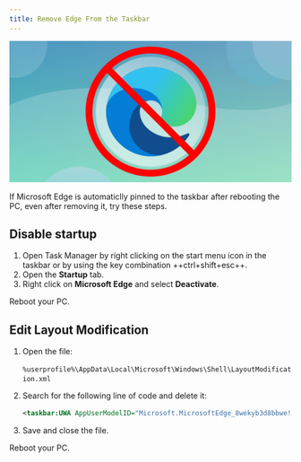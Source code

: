 ```yaml
---
title: Remove Edge From the Taskbar
---
```


![](../../assets/images/ms-edge-ban.png)

If Microsoft Edge is automaticlly pinned to the taskbar after rebooting the PC, even after removing it, try these steps.

## Disable startup

<div class="steps" markdown>

1. Open Task Manager by right clicking on the start menu icon in the taskbar or by using the key combination ++ctrl+shift+esc++.
2. Open the **Startup** tab.
3. Right click on **Microsoft Edge** and select **Deactivate**.

</div>

Reboot your PC.

## Edit Layout Modification

<div class="steps" markdown>

1. Open the file:

    `%userprofile%\AppData\Local\Microsoft\Windows\Shell\LayoutModification.xml`

1. Search for the following line of code and delete it:

    ```xml title="LayoutModification.xml"
    <taskbar:UWA AppUserModelID="Microsoft.MicrosoftEdge_8wekyb3d8bbwe!MicrosoftEdge" />
    ```

1. Save and close the file.

</div>

Reboot your PC.